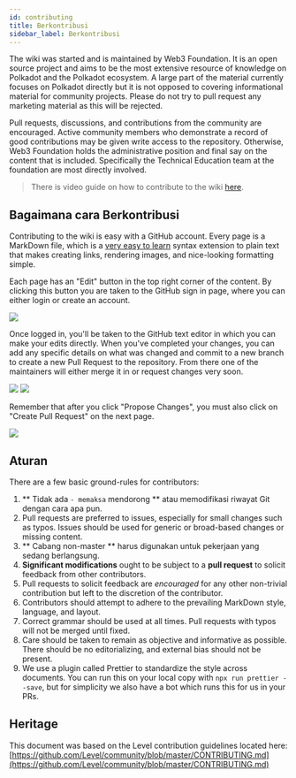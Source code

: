 ```yaml
---
id: contributing
title: Berkontribusi
sidebar_label: Berkontribusi
---
```


The wiki was started and is maintained by Web3 Foundation. It is an open source project and aims to be the most extensive resource of knowledge on Polkadot and the Polkadot ecosystem. A large part of the material currently focuses on Polkadot directly but it is not opposed to covering informational material for community projects. Please do not try to pull request any marketing material as this will be rejected.

Pull requests, discussions, and contributions from the community are encouraged. Active community members who demonstrate a record of good contributions may be given write access to the repository. Otherwise, Web3 Foundation holds the administrative position and final say on the content that is included. Specifically the Technical Education team at the foundation are most directly involved.

> There is video guide on how to contribute to the wiki [here](https://www.youtube.com/watch?v=6i55KOcy7B0).

## Bagaimana cara Berkontribusi

Contributing to the wiki is easy with a GitHub account. Every page is a MarkDown file, which is a [very easy to learn](https://guides.github.com/features/mastering-markdown/) syntax extension to plain text that makes creating links, rendering images, and nice-looking formatting simple.

Each page has an "Edit" button in the top right corner of the content. By clicking this button you are taken to the GitHub sign in page, where you can either login or create an account.

![](assets/edit_button.png)

Once logged in, you'll be taken to the GitHub text editor in which you can make your edits directly. When you've completed your changes, you can add any specific details on what was changed and commit to a new branch to create a new Pull Request to the repository. From there one of the maintainers will either merge it in or request changes very soon.

![](assets/contributing.png) ![](assets/creating-pull-request.png)

Remember that after you click "Propose Changes", you must also click on "Create Pull Request" on the next page.

![](assets/creating-pull-request-2.png)

## Aturan

There are a few basic ground-rules for contributors:

1. ** Tidak ada ` - memaksa ` mendorong ** atau memodifikasi riwayat Git dengan cara apa pun.
2. Pull requests are preferred to issues, especially for small changes such as typos. Issues should be used for generic or broad-based changes or missing content.
3. ** Cabang non-master ** harus digunakan untuk pekerjaan yang sedang berlangsung.
4. **Significant modifications** ought to be subject to a **pull request** to solicit feedback from other contributors.
5. Pull requests to solicit feedback are _encouraged_ for any other non-trivial contribution but left to the discretion of the contributor.
6. Contributors should attempt to adhere to the prevailing MarkDown style, language, and layout.
7. Correct grammar should be used at all times. Pull requests with typos will not be merged until fixed.
8. Care should be taken to remain as objective and informative as possible. There should be no editorializing, and external bias should not be present.
9. We use a plugin called Prettier to standardize the style across documents. You can run this on your local copy with `npx run prettier --save`, but for simplicity we also have a bot which runs this for us in your PRs.

## Heritage

This document was based on the Level contribution guidelines located here: [https://github.com/Level/community/blob/master/CONTRIBUTING.md](https://github.com/Level/community/blob/master/CONTRIBUTING.md)
